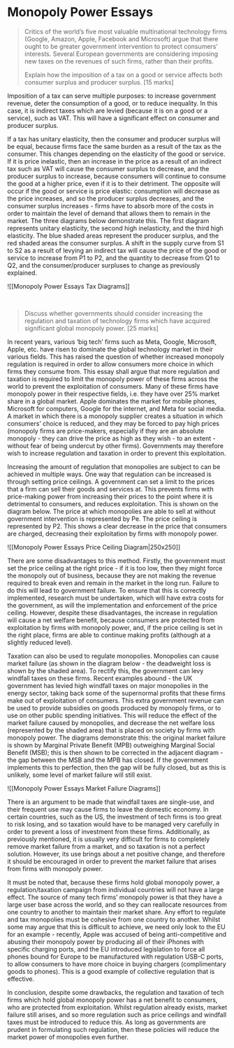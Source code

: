 # Monopoly Power Essays


> Critics of the world’s five most valuable multinational technology firms (Google, Amazon, Apple, Facebook and Microsoft) argue that there ought to be greater government intervention to protect consumers’ interests. Several European governments are considering imposing new taxes on the revenues of such firms, rather than their profits. 
> 
> Explain how the imposition of a tax on a good or service affects both consumer surplus and producer surplus. [15 marks]

Imposition of a tax can serve multiple purposes: to increase government revenue, deter the consumption of a good, or to reduce inequality. In this case, it is indirect taxes which are levied (because it is on a good or a service), such as VAT. This will have a significant effect on consumer and producer surplus.

If a tax has unitary elasticity, then the consumer and producer surplus will be equal, because firms face the same burden as a result of the tax as the consumer. This changes depending on the elasticity of the good or service. If it is price inelastic, then an increase in the price as a result of an indirect tax such as VAT will cause the consumer surplus to decrease, and the producer surplus to increase, because consumers will continue to consume the good at a higher price, even if it is to their detriment. The opposite will occur if the good or service is price elastic: consumption will decrease as the price increases, and so the producer surplus decreases, and the consumer surplus increases - firms have to absorb more of the costs in order to maintain the level of demand that allows them to remain in the market. The three diagrams below demonstrate this. The first diagram represents unitary elasticity, the second high inelasticity, and the third high elasticity. The blue shaded areas represent the producer surplus, and the red shaded areas the consumer surplus. A shift in the supply curve from S1 to S2 as a result of levying an indirect tax will cause the price of the good or service to increase from P1 to P2, and the quantity to decrease from Q1 to Q2, and the consumer/producer surpluses to change as previously explained. 


![[Monopoly Power Essays Tax Diagrams]]

</br>

> Discuss whether governments should consider increasing the regulation and taxation of technology firms which have acquired significant global monopoly power. [25 marks]

In recent years, various ‘big tech’ firms such as Meta, Google, Microsoft, Apple, etc. have risen to dominate the global technology market in their various fields. This has raised the question of whether increased monopoly regulation is required in order to allow consumers more choice in which firms they consume from. This essay shall argue that more regulation and taxation is required to limit the monopoly power of these firms across the world to prevent the exploitation of consumers. Many of these firms have monopoly power in their respective fields, i.e. they have over 25% market share in a global market. Apple dominates the market for mobile phones, Microsoft for computers, Google for the internet, and Meta for social media. A market in which there is a monopoly supplier creates a situation in which consumers’ choice is reduced, and they may be forced to pay high prices (monopoly firms are price-makers, especially if they are an absolute monopoly - they can drive the price as high as they wish - to an extent - without fear of being undercut by other firms). Governments may therefore wish to increase regulation and taxation in order to prevent this exploitation.

Increasing the amount of regulation that monopolies are subject to can be achieved in multiple ways. One way that regulation can be increased is through setting price ceilings. A government can set a limit to the prices that a firm can sell their goods and services at. This prevents firms with price-making power from increasing their prices to the point where it is detrimental to consumers, and reduces exploitation. This is shown on the diagram below. The price at which monopolies are able to sell at without government intervention is represented by Pe. The price ceiling is represented by P2. This shows a clear decrease in the price that consumers are charged, decreasing their exploitation by firms with monopoly power.

![[Monopoly Power Essays Price Ceiling Diagram|250x250]]

There are some disadvantages to this method. Firstly, the government must set the price ceiling at the right price - if it is too low, then they might force the monopoly out of business, because they are not making the revenue required to break even and remain in the market in the long run. Failure to do this will lead to government failure. To ensure that this is correctly implemented, research must be undertaken, which will have extra costs for the government, as will the implementation and enforcement of the price ceiling. However, despite these disadvantages, the increase in regulation will cause a net welfare benefit, because consumers are protected from exploitation by firms with monopoly power, and, if the price ceiling is set in the right place, firms are able to continue making profits (although at a slightly reduced level).

Taxation can also be used to regulate monopolies. Monopolies can cause market failure (as shown in the diagram below - the deadweight loss is shown by the shaded area). To rectify this, the government can levy windfall taxes on these firms. Recent examples abound - the UK government has levied high windfall taxes on major monopolies in the energy sector, taking back some of the supernormal profits that these firms make out of exploitation of consumers. This extra government revenue can be used to provide subsidies on goods produced by monopoly firms, or to use on other public spending initiatives. This will reduce the effect of the market failure caused by monopolies, and decrease the net welfare loss (represented by the shaded area) that is placed on society by firms with monopoly power. The diagrams demonstrate this: the original market failure is shown by Marginal Private Benefit (MPB) outweighing Marginal Social Benefit (MSB); this is then shown to be corrected in the adjacent diagram - the gap between the MSB and the MPB has closed. If the government implements this to perfection, then the gap will be fully closed, but as this is unlikely, some level of market failure will still exist.

![[Monopoly Power Essays Market Failure Diagrams]]

There is an argument to be made that windfall taxes are single-use, and their frequent use may cause firms to leave the domestic economy. In certain countries, such as the US, the investment of tech firms is too great to risk losing, and so taxation would have to be managed very carefully in order to prevent a loss of investment from these firms. Additionally, as previously mentioned, it is usually very difficult for firms to completely remove market failure from a market, and so taxation is not a perfect solution. However, its use brings about a net positive change, and therefore it should be encouraged in order to prevent the market failure that arises from firms with monopoly power.

It must be noted that, because these firms hold global monopoly power, a regulation/taxation campaign from individual countries will not have a large effect. The source of many tech firms’ monopoly power is that they have a large user base across the world, and so they can reallocate resources from one country to another to maintain their market share. Any effort to regulate and tax monopolies must be cohesive from one country to another. Whilst some may argue that this is difficult to achieve, we need only look to the EU for an example - recently, Apple was accused of being anti-competitive and abusing their monopoly power by producing all of their iPhones with specific charging ports, and the EU introduced legislation to force all phones bound for Europe to be manufactured with regulation USB-C ports, to allow consumers to have more choice in buying chargers (complimentary goods to phones). This is a good example of collective regulation that is effective.

In conclusion, despite some drawbacks, the regulation and taxation of tech firms which hold global monopoly power has a net benefit to consumers, who are protected from exploitation. Whilst regulation already exists, market failure still arises, and so more regulation such as price ceilings and windfall taxes must be introduced to reduce this. As long as governments are prudent in formulating such regulation, then these policies will reduce the market power of monopolies even further.